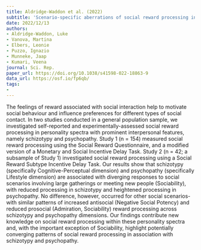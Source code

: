 ```yaml
---
title: Aldridge-Waddon et al. (2022)
subtitle: 'Scenario-specific aberrations of social reward processing in dimensional schizotypy and psychopathy'
date: 2022/12/13
authors:
- Aldridge-Waddon, Luke
- Vanova, Martina
- Elbers, Leonie
- Puzzo, Ignazio
- Munneke, Jaap
- Kumari, Veena
journal: Sci. Rep.
paper_url: https://doi.org/10.1038/s41598-022-18863-9
data_url: https://osf.io/fp6qb/
tags:
- 
---
```


The feelings of reward associated with social interaction help to motivate social behaviour and influence preferences for different types of social contact. In two studies conducted in a general population sample, we investigated self-reported and experimentally-assessed social reward processing in personality spectra with prominent interpersonal features, namely schizotypy and psychopathy. Study 1 (n = 154) measured social reward processing using the Social Reward Questionnaire, and a modified version of a Monetary and Social Incentive Delay Task. Study 2 (n = 42; a subsample of Study 1) investigated social reward processing using a Social Reward Subtype Incentive Delay Task. Our results show that schizotypy (specifically Cognitive-Perceptual dimension) and psychopathy (specifically Lifestyle dimension) are associated with diverging responses to social scenarios involving large gatherings or meeting new people (Sociability), with reduced processing in schizotypy and heightened processing in psychopathy. No difference, however, occurred for other social scenarios-with similar patterns of increased antisocial (Negative Social Potency) and reduced prosocial (Admiration, Sociability) reward processing across schizotypy and psychopathy dimensions. Our findings contribute new knowledge on social reward processing within these personality spectra and, with the important exception of Sociability, highlight potentially converging patterns of social reward processing in association with schizotypy and psychopathy.
